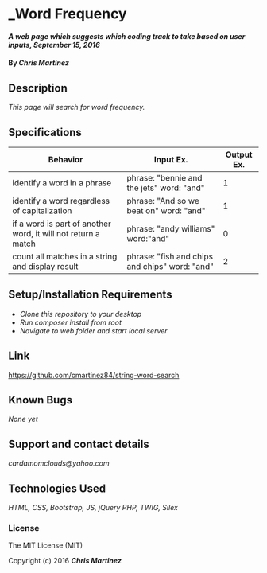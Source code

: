 # _Word Frequency

#### _A web page which suggests which coding track to take based on user inputs, September 15, 2016_

#### By _**Chris Martinez**_

## Description
_This page will search for word frequency._


## Specifications
| Behavior | Input Ex. | Output Ex. |
| --- | --- | --- |
|identify a word in a phrase| phrase: "bennie and the jets" word: "and"|1|
|identify a word regardless of capitalization |phrase: "And so we beat on" word: "and"|1|
|if a word is part of another word, it will not return a match| phrase: "andy williams" word:"and"| 0|
|count all matches in a string and display result| phrase: "fish and chips and chips" word: "and"| 2|



## Setup/Installation Requirements
* _Clone this repository to your desktop_
* _Run composer install from root_
* _Navigate to web folder and start local server_



## Link
https://github.com/cmartinez84/string-word-search

## Known Bugs
_None yet_

## Support and contact details
_cardamomclouds@yahoo.com_

## Technologies Used
_HTML,
CSS,
Bootstrap,
JS,
jQuery
PHP,
TWIG,
Silex_

### License
The MIT License (MIT)

Copyright (c) 2016 **_Chris Martinez_**
